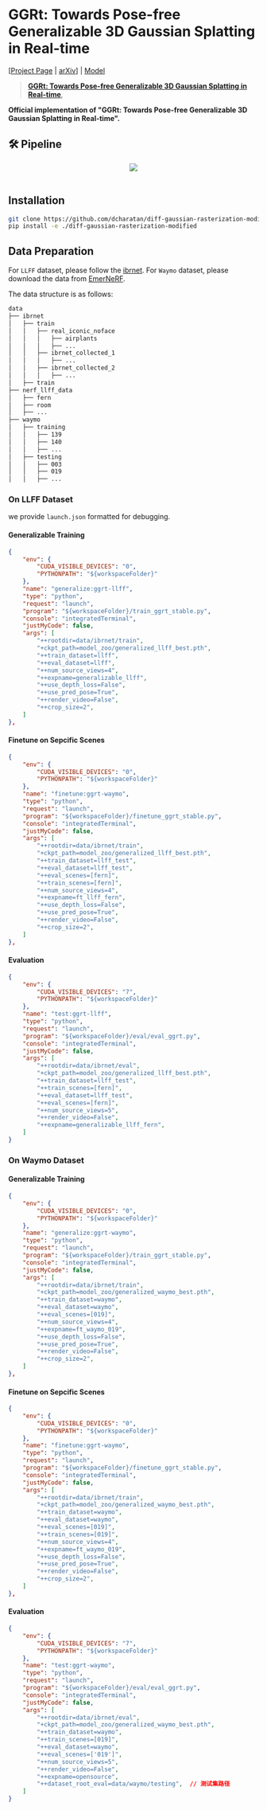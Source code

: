# GGRt: Towards Pose-free Generalizable 3D Gaussian Splatting in Real-time
[[Project Page](https://3d-aigc.github.io/GGRt/) | [arXiv](https://arxiv.org/pdf/2403.10147.pdf)] | [Model](https://drive.google.com/drive/folders/1Y-0YeTkoUQHGnuA_IZrFbcy8iwH9FE4J?usp=drive_link)

> [**GGRt: Towards Pose-free Generalizable 3D Gaussian Splatting in Real-time**](https://arxiv.org/pdf/2403.10147.pdf),            

**Official implementation of "GGRt: Towards Pose-free Generalizable 3D Gaussian Splatting in Real-time".** 


## 🛠️ Pipeline
<div align="center">
  <img src="assets/framework.jpg"/>
</div><br/>


## Installation
```bash
git clone https://github.com/dcharatan/diff-gaussian-rasterization-modified
pip install -e ./diff-gaussian-rasterization-modified
```

## Data Preparation
For `LLFF` dataset, please follow the [ibrnet](https://github.com/googleinterns/IBRNet). For `Waymo` dataset, please download the data from [EmerNeRF](https://github.com/NVlabs/EmerNeRF/blob/main/docs/NOTR.md).

The data structure is as follows:
```bash
data
├── ibrnet                
│   ├── train
│   │   ├── real_iconic_noface
│   │   │   ├── airplants
│   │   │   ├── ...
│   │   ├── ibrnet_collected_1
│   │   │   ├── ...
│   │   ├── ibrnet_collected_2
│   │   │   ├── ...
│   ├── train
├── nerf_llff_data
│   ├── fern
│   ├── room
│   ├── ...
├── waymo
│   ├── training
│   │   ├── 139
│   │   ├── 140
│   │   ├── ...   
│   ├── testing
│   │   ├── 003
│   │   ├── 019
│   │   ├── ...   
```
### On LLFF Dataset
we provide `launch.json` formatted for debugging.
#### Generalizable Training 
```json
{
    "env": {
        "CUDA_VISIBLE_DEVICES": "0",
        "PYTHONPATH": "${workspaceFolder}"
    },
    "name": "generalize:ggrt-llff",
    "type": "python",
    "request": "launch",
    "program": "${workspaceFolder}/train_ggrt_stable.py",
    "console": "integratedTerminal",
    "justMyCode": false,
    "args": [
        "++rootdir=data/ibrnet/train",
        "+ckpt_path=model_zoo/generalized_llff_best.pth",
        "++train_dataset=llff",
        "++eval_dataset=llff",
        "++num_source_views=4",
        "++expname=generalizable_llff",
        "++use_depth_loss=False",
        "++use_pred_pose=True",
        "++render_video=False",
        "++crop_size=2",
    ]
},
```
#### Finetune on Sepcific Scenes
```json
{
    "env": {
        "CUDA_VISIBLE_DEVICES": "0",
        "PYTHONPATH": "${workspaceFolder}"
    },
    "name": "finetune:ggrt-waymo",
    "type": "python",
    "request": "launch",
    "program": "${workspaceFolder}/finetune_ggrt_stable.py",
    "console": "integratedTerminal",
    "justMyCode": false,
    "args": [
        "++rootdir=data/ibrnet/train",
        "+ckpt_path=model_zoo/generalized_llff_best.pth",
        "++train_dataset=llff_test",
        "++eval_dataset=llff_test",
        "++eval_scenes=[fern]",
        "++train_scenes=[fern]",
        "++num_source_views=4",
        "++expname=ft_llff_fern",
        "++use_depth_loss=False",
        "++use_pred_pose=True",
        "++render_video=False",
        "++crop_size=2",
    ]
},
```
#### Evaluation
```json
{
    "env": {
        "CUDA_VISIBLE_DEVICES": "7",
        "PYTHONPATH": "${workspaceFolder}"
    },
    "name": "test:ggrt-llff",
    "type": "python",
    "request": "launch",
    "program": "${workspaceFolder}/eval/eval_ggrt.py",
    "console": "integratedTerminal",
    "justMyCode": false,
    "args": [
        "++rootdir=data/ibrnet/eval",
        "+ckpt_path=model_zoo/generalized_llff_best.pth", 
        "++train_dataset=llff_test",
        "++train_scenes=[fern]",
        "++eval_dataset=llff_test",
        "++eval_scenes=[fern]",
        "++num_source_views=5",
        "++render_video=False",
        "++expname=generalizable_llff_fern",
    ]
}
```

### On Waymo Dataset
#### Generalizable Training 
```json
{
    "env": {
        "CUDA_VISIBLE_DEVICES": "0",
        "PYTHONPATH": "${workspaceFolder}"
    },
    "name": "generalize:ggrt-waymo",
    "type": "python",
    "request": "launch",
    "program": "${workspaceFolder}/train_ggrt_stable.py",
    "console": "integratedTerminal",
    "justMyCode": false,
    "args": [
        "++rootdir=data/ibrnet/train",
        "+ckpt_path=model_zoo/generalized_waymo_best.pth",
        "++train_dataset=waymo",
        "++eval_dataset=waymo",
        "++eval_scenes=[019]",
        "++num_source_views=4",
        "++expname=ft_waymo_019",
        "++use_depth_loss=False",
        "++use_pred_pose=True",
        "++render_video=False",
        "++crop_size=2",
    ]
},
```
#### Finetune on Sepcific Scenes
```json
{
    "env": {
        "CUDA_VISIBLE_DEVICES": "0",
        "PYTHONPATH": "${workspaceFolder}"
    },
    "name": "finetune:ggrt-waymo",
    "type": "python",
    "request": "launch",
    "program": "${workspaceFolder}/finetune_ggrt_stable.py",
    "console": "integratedTerminal",
    "justMyCode": false,
    "args": [
        "++rootdir=data/ibrnet/train",
        "+ckpt_path=model_zoo/generalized_waymo_best.pth",
        "++train_dataset=waymo",
        "++eval_dataset=waymo",
        "++eval_scenes=[019]",
        "++train_scenes=[019]",
        "++num_source_views=4",
        "++expname=ft_waymo_019",
        "++use_depth_loss=False",
        "++use_pred_pose=True",
        "++render_video=False",
        "++crop_size=2",
    ]
},
```
#### Evaluation
```json
{
    "env": {
        "CUDA_VISIBLE_DEVICES": "7",
        "PYTHONPATH": "${workspaceFolder}"
    },
    "name": "test:ggrt-waymo",
    "type": "python",
    "request": "launch",
    "program": "${workspaceFolder}/eval/eval_ggrt.py",
    "console": "integratedTerminal",
    "justMyCode": false,
    "args": [
        "++rootdir=data/ibrnet/eval",
        "+ckpt_path=model_zoo/generalized_waymo_best.pth", 
        "++train_dataset=waymo",
        "++train_scenes=[019]",
        "++eval_dataset=waymo",
        "++eval_scenes=['019']",
        "++num_source_views=5",
        "++render_video=False",
        "++expname=opensource",
        "++dataset_root_eval=data/waymo/testing",  // 测试集路径
    ]
}
```
